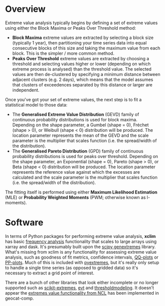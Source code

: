 # Overview

Extreme value analysis typically begins by defining a set of extreme values using
either the Block Maxima or Peaks Over Threshold method:
- **Block Maxima** extreme values are extracted by selecting a block size (typically 1 year),
then partitioning your time series data into equal consecutive blocks of this size
and taking the maximum value from each block.
This is the simpler / more common method.
- **Peaks Over Threshold** extreme values are extracted by choosing a threshold and selecting values higher or lower
(depending on which extreme process is analysed) than the threshold value.
The selected values are then de-clustered by specifying a minimum distance between adjacent clusters (e.g. 2 days),
which means that the model assumes that clusters of exceedences separated by this distance or larger are independent.

Once you've got your set of extreme values,
the next step is to fit a statistical model to those data:
- The **Generalised Extreme Value Distribution** (GEVD) family of continuous probability distributions is used for block maxima.
Depending on the shape parameter, a Gumbel (shape = 0), Fréchet (shape > 0), or Weibull (shape < 0) distribution will be produced.
The location parameter represents the mean of the GEVD and the scale parameter is the multiplier that scales function (i.e. the spread/width of the distribution).
- The **Generalised Pareto Distribution** (GPD) family of continuous probability distributions is used for peaks over threshold.
Depending on the shape parameter, an Exponential (shape = 0), Pareto (shape > 0), or Beta (shape < 0) distribution will be produced.
The location parameter represents the reference value against which the excesses are calculated and the scale parameter is the multiplier that scales function (i.e. the spread/width of the distribution).

The fitting itself is performed using either **Maximum Likelihood Estimation** (MLE) or
**Probability Weighted Moments** (PWM; otherwise known as l-moments).

# Software

In terms of Python packages for performing extreme value analysis,
**xclim** has basic [frequency analysis](https://xclim.readthedocs.io/en/stable/notebooks/frequency_analysis.html)
functionality that scales to large arrays using xarray and dask.
It's presumably built upon the [scipy genextremes](https://docs.scipy.org/doc/scipy/reference/generated/scipy.stats.genextreme.html) library.
What's missing from xclim is any functionality for assessing extreme value analysis,
such as goodness of fit metrics, confidence intervals,
[QQ-plots](https://en.wikipedia.org/wiki/Q%E2%80%93Q_plot) or
[PP-plots](https://en.wikipedia.org/wiki/P%E2%80%93P_plot).
Much of this is included with [pyextremes](https://georgebv.github.io/pyextremes/),
but it's really only setup to handle a single time series (as opposed to gridded data)
so it's necessary to extract a grid point of interest.

There are a bunch of other libraries that look either incomplete or no longer supported such as
[scikit-extremes](https://scikit-extremes.readthedocs.io/),
[evt](https://evt.readthedocs.io) and
[thresholdmodeling](https://github.com/iagolemos1/thresholdmodeling).
It doesn't appear the [extremes value functionality from NCL](https://www.ncl.ucar.edu/Document/Functions/extval.shtml)
has been implemented in geocat-comp.
